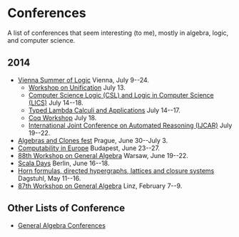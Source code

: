 # Conferences

A list of conferences that seem interesting (to me), mostly in algebra, logic,
and computer science.

## 2014
+ [Vienna Summer of Logic](http://vsl2014.at/) Vienna, July 9--24.
    - [Workshop on Unification](http://vsl2014.at/pages/UNIF-index.html) July 13.  
    - [Computer Science Logic (CSL) and Logic in Computer Science (LICS)](http://lii.rwth-aachen.de/lics/csl-lics14/) July 14--18.  
    - [Typed Lambda Calculi and Applications](http://vsl2014.at/pages/RTATLCA-cfp.html) July 14--17.  
    - [Coq Workshop](http://vsl2014.at/pages/Coq-index.html) July 18.  
    - [International Joint Conference on Automated Reasoning (IJCAR)](http://cs.nyu.edu/ijcar2014/) July 19--22.  
+ [Algebras and Clones fest](http://www.karlin.mff.cuni.cz/~alc2014/) Prague, June 30--July 3.
+ [Computability in Europe](http://cie2014.inf.elte.hu/) Budapest, June 23--27.
+ [88th Workshop on General Algebra](http://www.jku.at/algebra/content/e176230/e176557/e213618) Warsaw, June 19--22.
+ [Scala Days](http://scaladays.org/) Berlin, June 16--18.
+ [Horn formulas, directed hypergraphs, lattices and closure systems](http://www.dagstuhl.de/14201) Dagstuhl, May 11--16.
+ [87th Workshop on General Algebra](http://www.jku.at/algebra/content/e176230/e176557/e213625) Linz, February 7--9.

## Other Lists of Conference
+ [General Algebra Conferences](http://spot.colorado.edu/~kearnes/conf.html)
